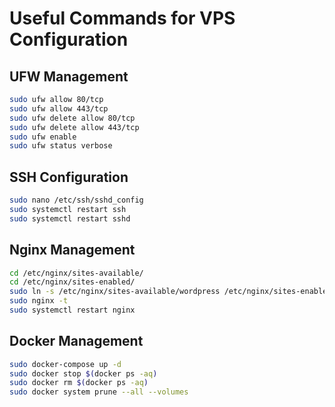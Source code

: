 # Useful Commands for VPS Configuration

## UFW Management
```sh
sudo ufw allow 80/tcp
sudo ufw allow 443/tcp
sudo ufw delete allow 80/tcp
sudo ufw delete allow 443/tcp
sudo ufw enable
sudo ufw status verbose
```

## SSH Configuration
```sh
sudo nano /etc/ssh/sshd_config
sudo systemctl restart ssh
sudo systemctl restart sshd
```

## Nginx Management
```sh
cd /etc/nginx/sites-available/
cd /etc/nginx/sites-enabled/
sudo ln -s /etc/nginx/sites-available/wordpress /etc/nginx/sites-enabled/
sudo nginx -t
sudo systemctl restart nginx
```

## Docker Management
```sh
sudo docker-compose up -d
sudo docker stop $(docker ps -aq)
sudo docker rm $(docker ps -aq)
sudo docker system prune --all --volumes
